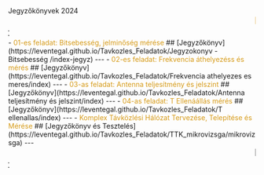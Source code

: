 <link rel="stylesheet" href="style.css">

<div class="kozepre">Jegyzőkönyvek 2024 </div>
<marquee class="rainbow-text" behavior="scroll" direction="left" style="color: #d69b1a; font-size: 20px;">
Miskolci SZC Kandó Kálmán Informatikai Technikum / 13.E osztály.
</marquee>
<marquee class="rainbow-text" behavior="scroll" direction="right" style="rainbow: #d69b1a; font-size: 20px;">
Gál Levente Máté / 1-es Csoport
</marquee>
- <span style="color: #d69b1a;">01-es feladat: Bitsebesség, jelminőség mérése</span>
## [Jegyzőkönyv](https://leventegal.github.io/Tavkozles_Feladatok/Jegyzokonyv - Bitsebesség /index-jegyz)
---
- <span style="color: #d69b1a;">02-es feladat: Frekvencia áthelyezéss és mérés</span>
## [Jegyzőkönyv](https://leventegal.github.io/Tavkozles_Feladatok/Frekvencia athelyezes es meres/index)
---
- <span style="color: #d69b1a;">03-as feladat: Antenna teljesítmény és jelszint</span>
## [Jegyzőkönyv](https://leventegal.github.io/Tavkozles_Feladatok/Antenna teljesítmény és jelszint/index)
---
- <span style="color: #d69b1a;">04-as feladat: T Ellenáállás mérés</span>
## [Jegyzőkönyv](https://leventegal.github.io/Tavkozles_Feladatok/T ellenallas/index)
---
- <span style="color: #d69b1a;">Komplex Távközlési Hálózat Tervezése, Telepítése és Mérése</span>
## [Jegyzőkönyv és Tesztelés](https://leventegal.github.io/Tavkozles_Feladatok/TTK_mikrovizsga/mikrovizsga)
---
<marquee class="rainbow-text" behavior="scroll" direction="left" style="rainbow: #d69b1a; font-size: 20px;">
Miskolci SZC Kandó Kálmán Informatikai Technikum / 13.E osztály.
</marquee>
<marquee class="rainbow-text" behavior="scroll" direction="right" style="rainbow: #d69b1a; font-size: 20px;">
Gál Levente Máté / 1-es Csoport
</marquee>


